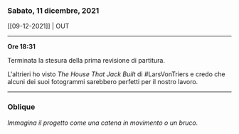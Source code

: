 ### Sabato, 11 dicembre, 2021

[[09-12-2021]] | OUT

---

**Ore 18:31**

Terminata la stesura della prima revisione di partitura.

L'altrieri ho visto *The House That Jack Built* di #LarsVonTriers e credo che alcuni dei suoi fotogrammi sarebbero perfetti per il nostro lavoro.

___

### Oblique

*Immagina il progetto come una catena in movimento o un bruco.*